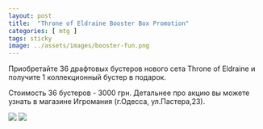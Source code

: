 ```yaml
---
layout: post
title:  "Throne of Eldraine Booster Box Promotion"
categories: [ mtg ]
tags: sticky
image: ../assets/images/booster-fun.png
---
```


Приобретайте 36 драфтовых бустеров нового сета Throne of Eldraine и получите 1 коллекционный бустер в подарок. 

Стоимость 36 бустеров - 3000 грн. Детальнее про акцию вы можете узнать в магазине Игромания (г.Одесса, ул.Пастера,23).

![](https://media.wizards.com/2019/eld/ru_jRDXvZQBMe.png) 
![](https://media.wizards.com/2019/eld/ru_pu1CyUVKNE.png) 